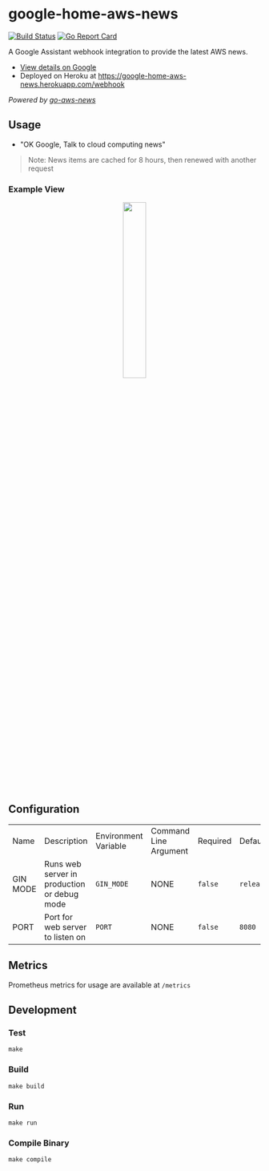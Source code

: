 # google-home-aws-news

[![Build Status](https://travis-ci.org/circa10a/google-home-aws-news.svg?branch=main)](https://travis-ci.org/circa10a/google-home-aws-news)
[![Go Report Card](https://goreportcard.com/badge/github.com/circa10a/google-home-aws-news)](https://goreportcard.com/report/github.com/circa10a/google-home-aws-news)

A Google Assistant webhook integration to provide the latest AWS news.

* [View details on Google](https://assistant.google.com/services/a/uid/0000006c6dc51de5)
* Deployed on Heroku at https://google-home-aws-news.herokuapp.com/webhook

_Powered by [go-aws-news](https://github.com/circa10a/go-aws-news)_

## Usage

- "OK Google, Talk to cloud computing news"

> Note: News items are cached for 8 hours, then renewed with another request

### Example View

<p align="center"><img src="https://i.imgur.com/UjxafOi.png" width="30%" height="30%" /></p>

## Configuration

|             |                                                                       |                      |                        |           |               |
|-------------|-----------------------------------------------------------------------|----------------------|------------------------|-----------|---------------|
| Name        | Description                                                           | Environment Variable | Command Line Argument  | Required | Default        |
| GIN MODE    | Runs web server in production or debug mode                           |`GIN_MODE`            | NONE                   | `false`  | `release`      |
| PORT        | Port for web server to listen on                                      | `PORT`               | NONE                   | `false`  | `8080`         |

## Metrics

Prometheus metrics for usage are available at `/metrics`

## Development

### Test

```shell
make
```

### Build

```shell
make build
```

### Run

```shell
make run
```

### Compile Binary

```shell
make compile
```
